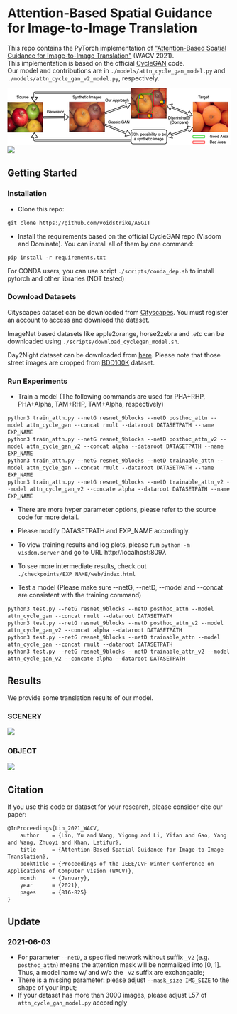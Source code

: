 # Attention-Based Spatial Guidance for Image-to-Image Translation

This repo contains the PyTorch implementation of ["Attention-Based Spatial Guidance for Image-to-Image Translation"](https://openaccess.thecvf.com/content/WACV2021/papers/Lin_Attention-Based_Spatial_Guidance_for_Image-to-Image_Translation_WACV_2021_paper.pdf) (WACV 2021).\
This implementation is based on the official [CycleGAN](https://github.com/junyanz/pytorch-CycleGAN-and-pix2pix) code.\
Our model and contributions are in `./models/attn_cycle_gan_model.py` and  `./models/attn_cycle_gan_v2_model.py`, respectively.

<img src='imgs/motivation.png'>
<img src='imgs/settings.png'>

## Getting Started
### Installation

- Clone this repo:
```
git clone https://github.com/voidstrike/ASGIT
```

- Install the requirements based on the official CycleGAN repo (Visdom and Dominate). You can install all of them by one command:
```
pip install -r requirements.txt
```

For CONDA users, you can use script `./scripts/conda_dep.sh` to install pytorch and other libraries (NOT tested)

### Download Datasets

Cityscapes dataset can be downloaded from [Cityscapes](https://www.cityscapes-dataset.com). You must register an account to access and download the dataset.

ImageNet based datasets like apple2orange, horse2zebra and *.etc* can be downloaded using `./scripts/download_cyclegan_model.sh`.

Day2Night dataset can be downloaded from [here](https://drive.google.com/file/d/1lU3Tmzkhp3TOeosZGpjNMGkrWNdtrjHa/view?usp=sharing). Please note that those street images are cropped from [BDD100K](https://bair.berkeley.edu/blog/2018/05/30/bdd/) dataset.

### Run Experiments

- Train a model (The following commands are used for PHA+RHP, PHA+Alpha, TAM+RHP, TAM+Alpha, respectively)
```
python3 train_attn.py --netG resnet_9blocks --netD posthoc_attn --model attn_cycle_gan --concat rmult --dataroot DATASETPATH --name EXP_NAME
python3 train_attn.py --netG resnet_9blocks --netD posthoc_attn_v2 --model attn_cycle_gan_v2 --concat alpha --dataroot DATASETPATH --name EXP_NAME
python3 train_attn.py --netG resnet_9blocks --netD trainable_attn --model attn_cycle_gan --concat rmult --dataroot DATASETPATH --name EXP_NAME
python3 train_attn.py --netG resnet_9blocks --netD trainable_attn_v2 --model attn_cycle_gan_v2 --concate alpha --dataroot DATASETPATH --name EXP_NAME
```
- There are more hyper parameter options, please refer to the source code for more detail.
- Please modify DATASETPATH and EXP_NAME accordingly.
- To view training results and log plots, please run `python -m visdom.server` and go to URL http://localhost:8097.
- To see more intermediate results, check out `./checkpoints/EXP_NAME/web/index.html`

- Test a model (Please make sure --netG, --netD, --model and --concat are consistent with the training command)
```
python3 test.py --netG resnet_9blocks --netD posthoc_attn --model attn_cycle_gan --concat rmult --dataroot DATASETPATH
python3 test.py --netG resnet_9blocks --netD posthoc_attn_v2 --model attn_cycle_gan_v2 --concat alpha --dataroot DATASETPATH
python3 test.py --netG resnet_9blocks --netD trainable_attn --model attn_cycle_gan --concat rmult --dataroot DATASETPATH
python3 test.py --netG resnet_9blocks --netD trainable_attn_v2 --model attn_cycle_gan_v2 --concate alpha --dataroot DATASETPATH
```

## Results
We provide some translation results of our model.

### SCENERY 
<img src='imgs/scene.png'>

### OBJECT
<img src='imgs/object.png'>

## Citation

If you use this code or dataset for your research, please consider cite our paper:

```
@InProceedings{Lin_2021_WACV,
    author    = {Lin, Yu and Wang, Yigong and Li, Yifan and Gao, Yang and Wang, Zhuoyi and Khan, Latifur},
    title     = {Attention-Based Spatial Guidance for Image-to-Image Translation},
    booktitle = {Proceedings of the IEEE/CVF Winter Conference on Applications of Computer Vision (WACV)},
    month     = {January},
    year      = {2021},
    pages     = {816-825}
}
```

## Update
### 2021-06-03
- For parameter `--netD`, a specified network without suffix `_v2` (e.g. `posthoc_attn`) means the attention mask will be normalized into [0, 1]. Thus, a model name w/ and w/o the `_v2` suffix are exchangable;
- There is a missing parameter: please adjust `--mask_size IMG_SIZE` to the shape of your input;
- If your dataset has more than 3000 images, please adjust L57 of `attn_cycle_gan_model.py` accordingly


